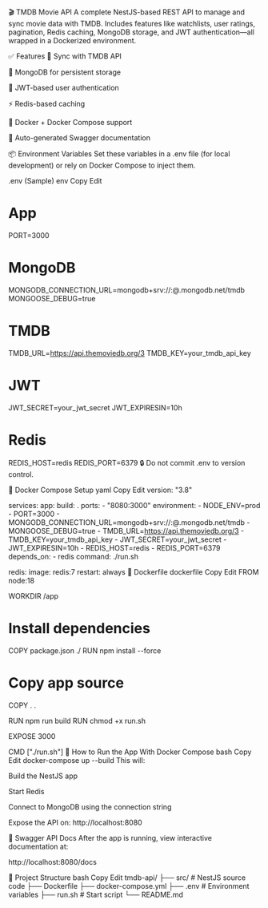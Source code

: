 🎬 TMDB Movie API
A complete NestJS-based REST API to manage and sync movie data with TMDB. Includes features like watchlists, user ratings, pagination, Redis caching, MongoDB storage, and JWT authentication—all wrapped in a Dockerized environment.

✅ Features
🔄 Sync with TMDB API

🧾 MongoDB for persistent storage

🔐 JWT-based user authentication

⚡ Redis-based caching

🐳 Docker + Docker Compose support

📑 Auto-generated Swagger documentation

📦 Environment Variables
Set these variables in a .env file (for local development) or rely on Docker Compose to inject them.

.env (Sample)
env
Copy
Edit
# App
PORT=3000

# MongoDB
MONGODB_CONNECTION_URL=mongodb+srv://<username>:<password>@<cluster>.mongodb.net/tmdb
MONGOOSE_DEBUG=true

# TMDB
TMDB_URL=https://api.themoviedb.org/3
TMDB_KEY=your_tmdb_api_key

# JWT
JWT_SECRET=your_jwt_secret
JWT_EXPIRESIN=10h

# Redis
REDIS_HOST=redis
REDIS_PORT=6379
🔒 Do not commit .env to version control.

🐳 Docker Compose Setup
yaml
Copy
Edit
version: "3.8"

services:
  app:
    build: .
    ports:
      - "8080:3000"
    environment:
      - NODE_ENV=prod
      - PORT=3000
      - MONGODB_CONNECTION_URL=mongodb+srv://<username>:<password>@<cluster>.mongodb.net/tmdb
      - MONGOOSE_DEBUG=true
      - TMDB_URL=https://api.themoviedb.org/3
      - TMDB_KEY=your_tmdb_api_key
      - JWT_SECRET=your_jwt_secret
      - JWT_EXPIRESIN=10h
      - REDIS_HOST=redis
      - REDIS_PORT=6379
    depends_on:
      - redis
    command: ./run.sh

  redis:
    image: redis:7
    restart: always
🐋 Dockerfile
dockerfile
Copy
Edit
FROM node:18

WORKDIR /app

# Install dependencies
COPY package.json ./
RUN npm install --force

# Copy app source
COPY . .

RUN npm run build
RUN chmod +x run.sh

EXPOSE 3000

CMD ["./run.sh"]
🚀 How to Run the App
With Docker Compose
bash
Copy
Edit
docker-compose up --build
This will:

Build the NestJS app

Start Redis

Connect to MongoDB using the connection string

Expose the API on: http://localhost:8080

📘 Swagger API Docs
After the app is running, view interactive documentation at:

http://localhost:8080/docs

📂 Project Structure
bash
Copy
Edit
tmdb-api/
├── src/                 # NestJS source code
├── Dockerfile
├── docker-compose.yml
├── .env                 # Environment variables
├── run.sh               # Start script
└── README.md